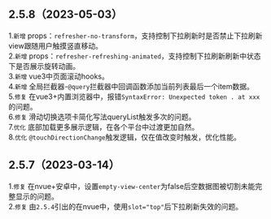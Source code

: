 ## 2.5.8（2023-05-03）

1.`新增` props：`refresher-no-transform`，支持控制下拉刷新时是否禁止下拉刷新view跟随用户触摸竖直移动。  
2.`新增` props：`refresher-refreshing-animated`，支持控制下拉刷新刷新中状态下是否展示旋转动画。  
3.`新增` vue3中页面滚动hooks。  
4.`新增` 全局拦截器-`@query`拦截器中回调函数添加当前列表最后一个item数据。  
5.`修复` 在vue3+内置浏览器中，报错`SyntaxError: Unexpected token . at xxx`的问题。  
6.`修复` 滑动切换选项卡简化写法queryList触发多次的问题。  
7.`优化` 底部加载更多展示逻辑，在各个平台中过渡更加自然。  
8.`优化` `@touchDirectionChange`触发逻辑，仅在值改变时触发，优化性能。

## 2.5.7（2023-03-14）

1.`修复` 在nvue+安卓中，设置`empty-view-center`为false后空数据图被切割未能完整显示的问题。  
2.`修复` 由`2.5.4`引出的在nvue中，使用`slot="top"`后下拉刷新失效的问题。

